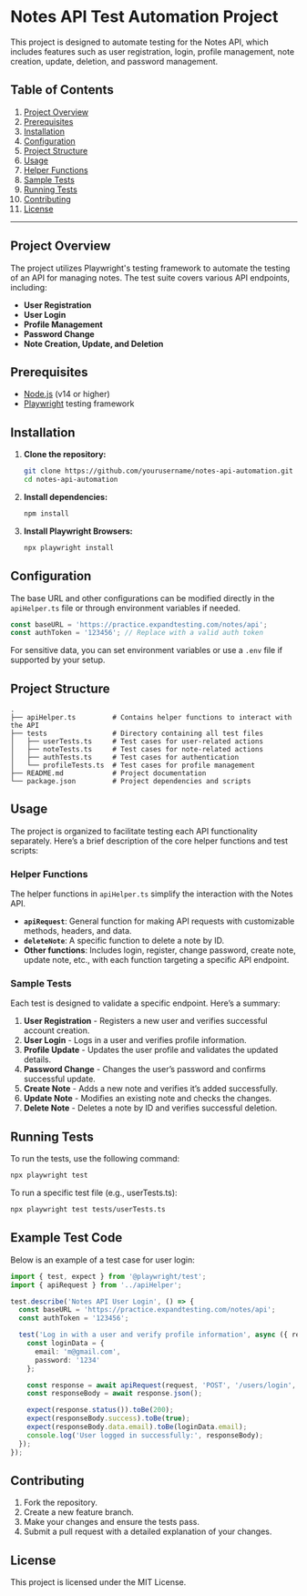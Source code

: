 
# Notes API Test Automation Project

This project is designed to automate testing for the Notes API, which includes features such as user registration, login, profile management, note creation, update, deletion, and password management.

## Table of Contents

1. [Project Overview](#project-overview)
2. [Prerequisites](#prerequisites)
3. [Installation](#installation)
4. [Configuration](#configuration)
5. [Project Structure](#project-structure)
6. [Usage](#usage)
7. [Helper Functions](#helper-functions)
8. [Sample Tests](#sample-tests)
9. [Running Tests](#running-tests)
10. [Contributing](#contributing)
11. [License](#license)

---

## Project Overview

The project utilizes Playwright's testing framework to automate the testing of an API for managing notes. The test suite covers various API endpoints, including:
- **User Registration**
- **User Login**
- **Profile Management**
- **Password Change**
- **Note Creation, Update, and Deletion**

## Prerequisites

- [Node.js](https://nodejs.org/en/download/) (v14 or higher)
- [Playwright](https://playwright.dev/) testing framework

## Installation

1. **Clone the repository:**
   ```bash
   git clone https://github.com/yourusername/notes-api-automation.git
   cd notes-api-automation
   ```

2. **Install dependencies:**
   ```bash
   npm install
   ```

3. **Install Playwright Browsers:**
   ```bash
   npx playwright install
   ```

## Configuration

The base URL and other configurations can be modified directly in the `apiHelper.ts` file or through environment variables if needed.

```typescript
const baseURL = 'https://practice.expandtesting.com/notes/api';
const authToken = '123456'; // Replace with a valid auth token
```

For sensitive data, you can set environment variables or use a `.env` file if supported by your setup.

## Project Structure

```plaintext
.
├── apiHelper.ts         # Contains helper functions to interact with the API
├── tests                # Directory containing all test files
│   ├── userTests.ts     # Test cases for user-related actions
│   ├── noteTests.ts     # Test cases for note-related actions
│   ├── authTests.ts     # Test cases for authentication
│   └── profileTests.ts  # Test cases for profile management
├── README.md            # Project documentation
└── package.json         # Project dependencies and scripts
```

## Usage

The project is organized to facilitate testing each API functionality separately. Here’s a brief description of the core helper functions and test scripts:

### Helper Functions

The helper functions in `apiHelper.ts` simplify the interaction with the Notes API.

- **`apiRequest`**: General function for making API requests with customizable methods, headers, and data.
- **`deleteNote`**: A specific function to delete a note by ID.
- **Other functions**: Includes login, register, change password, create note, update note, etc., with each function targeting a specific API endpoint.

### Sample Tests

Each test is designed to validate a specific endpoint. Here’s a summary:

1. **User Registration** - Registers a new user and verifies successful account creation.
2. **User Login** - Logs in a user and verifies profile information.
3. **Profile Update** - Updates the user profile and validates the updated details.
4. **Password Change** - Changes the user’s password and confirms successful update.
5. **Create Note** - Adds a new note and verifies it’s added successfully.
6. **Update Note** - Modifies an existing note and checks the changes.
7. **Delete Note** - Deletes a note by ID and verifies successful deletion.

## Running Tests

To run the tests, use the following command:

```bash
npx playwright test
```

To run a specific test file (e.g., userTests.ts):

```bash
npx playwright test tests/userTests.ts
```

## Example Test Code

Below is an example of a test case for user login:

```typescript
import { test, expect } from '@playwright/test';
import { apiRequest } from '../apiHelper';

test.describe('Notes API User Login', () => {
  const baseURL = 'https://practice.expandtesting.com/notes/api';
  const authToken = '123456';

  test('Log in with a user and verify profile information', async ({ request }) => {
    const loginData = {
      email: 'm@gmail.com',
      password: '1234'
    };

    const response = await apiRequest(request, 'POST', '/users/login', authToken, loginData);
    const responseBody = await response.json();

    expect(response.status()).toBe(200);
    expect(responseBody.success).toBe(true);
    expect(responseBody.data.email).toBe(loginData.email);
    console.log('User logged in successfully:', responseBody);
  });
});
```

## Contributing

1. Fork the repository.
2. Create a new feature branch.
3. Make your changes and ensure the tests pass.
4. Submit a pull request with a detailed explanation of your changes.

## License

This project is licensed under the MIT License.
